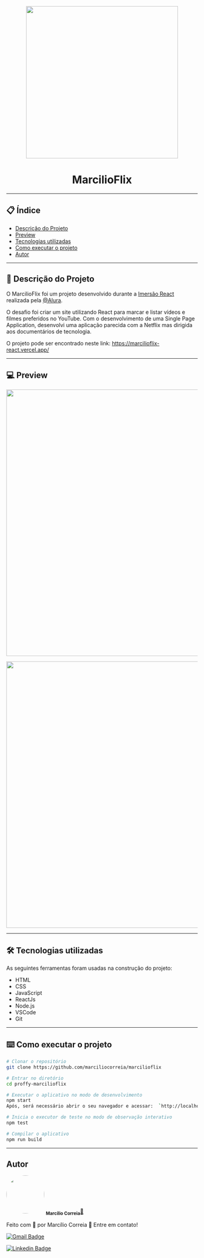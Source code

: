 <p align="center">
  <img src="https://user-images.githubusercontent.com/49158754/94420139-a1ace580-017b-11eb-8b8b-496ce94ce0b0.JPG" width="400" >
</p>

<h1 align="center">MarcilioFlix</h1>

---
## 📋 Índice
- [Descrição do Projeto](#-Descrição-do-Projeto)
- [Preview](#-Preview)
- [Tecnologias utilizadas](#-Tecnologias-utilizadas)
- [Como executar o projeto](#-Como-executar-o-projeto)
- [Autor](#-Autor)

---
## 🚀 Descrição do Projeto
<p>O MarcilioFlix foi um projeto desenvolvido durante a <a href="https://www.alura.com.br/imersao-react">Imersão React</a> realizada pela <a href="https://www.alura.com.br/">@Alura</a>.

O desafio foi criar um site utilizando React para marcar e listar vídeos e filmes preferidos no YouTube. Com o desenvolvimento de uma Single Page Application, desenvolvi uma aplicação parecida com a Netflix mas dirigida aos documentários de tecnologia.

O projeto pode ser encontrado neste link: https://marcilioflix-react.vercel.app/</p>

--- 
## 💻 Preview 

<p align="center">
  <img src="https://user-images.githubusercontent.com/49158754/94420146-a6719980-017b-11eb-93bb-5c02e4513a87.JPG" width="700" >
</p>
<p align="center">
  <img src="https://user-images.githubusercontent.com/49158754/94420158-aa052080-017b-11eb-9cfb-292f1a5f391a.JPG" width="700" >
</p>

---
## 🛠️ Tecnologias utilizadas
As seguintes ferramentas foram usadas na construção do projeto:
- HTML
- CSS
- JavaScript
- ReactJs
- Node.js
- VSCode
- Git

--- 
## ⌨️ Como executar o projeto

```bash
# Clonar o repositório
git clone https://github.com/marciliocorreia/marcilioflix

# Entrar no diretório
cd proffy-marcilioflix

# Executar o aplicativo no modo de desenvolvimento
npm start
Após, será necessário abrir o seu navegador e acessar:  `http://localhost:5500/`

# Inicia o executor de teste no modo de observação interativo
npm test

# Compilar o aplicativo 
npm run build
```

---
## Autor
<a href="https://www.linkedin.com/in/marciliocorreia/" title="MarcilioCorreia"><img style="border-radius: 50%;" src="https://avatars0.githubusercontent.com/u/49158754?s=460&u=8d2c3e8f7e3441a6b150758a720e7e4379e36407&v=4" width="100px;" alt=""/></a>
 <sub><b>Marcílio Correia</b></sub><a href="https://www.linkedin.com/in/marciliocorreia/" title="MarcilioCorreia">🚀</a>


Feito com 💜 por Marcílio Correia 👋 Entre em contato!

[![Gmail Badge](https://img.shields.io/badge/-marcilio.msc@gmail.com-c14438?style=flat-square&logo=Gmail&logoColor=white&link=mailto:marcilio.msc@gmail.com)](mailto:marcilio.msc@gmail.com)


<a href="https://www.linkedin.com/in/marciliocorreia/">![Linkedin Badge](https://img.shields.io/badge/linkedin-%230077B5.svg?&style=for-the-badge&logo=linkedin&logoColor=white&link=https://www.linkedin.com/in/marciliocorreia/)</a>

